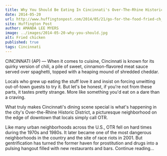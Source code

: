 ```yaml
---
title: Why You Should Be Eating In Cincinnati's Over-The-Rhine Historic District Now
date: 2014-05-20
url: http://www.huffingtonpost.com/2014/05/21/go-for-the-food-fried-ch_n_5357821.html
site: Huffington Post
author: AMANDA LEE MYERS
image: ../images/2014-05-20-why-you-should.jpg
alt: Fried chicken
published: true
tags: Cincinnati
---
```


CINCINNATI (AP) — When it comes to cuisine, Cincinnati is known for its quirky version of chili, a pile of sweet, cinnamon-flavored meat sauce served over spaghetti, topped with a heaping mound of shredded cheddar.

Locals who grew up eating the stuff love it and insist on forcing unwitting out-of-town guests to try it. But let's be honest, if you're not from these parts, it tastes pretty strange. More like something you'd eat on a dare than a craving.

What truly makes Cincinnati's dining scene special is what's happening in the city's Over-the-Rhine Historic District, a picturesque neighborhood on the edge of downtown that locals simply call OTR.

Like many urban neighborhoods across the U.S., OTR fell on hard times during the 1970s and 1980s. It later became one of the most dangerous neighborhoods in the country and the site of race riots in 2001. But gentrification has turned the former haven for prostitution and drugs into a pulsing hangout filled with new restaurants and bars. Continue reading...
